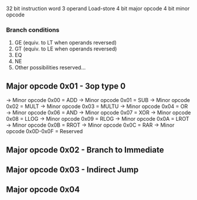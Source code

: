 32 bit instruction word
3 operand
Load-store
4 bit major opcode
4 bit minor opcode



### Branch conditions
1. GE (equiv. to LT when operands reversed)
2. GT (equiv. to LE when operands reversed)
3. EQ
4. NE
5. Other possibilities reserved...
## Major opcode 0x01 - 3op type 0
-> Minor opcode 0x00 = ADD
-> Minor opcode 0x01 = SUB
-> Minor opcode 0x02 = MULT
-> Minor opcode 0x03 = MULTU
-> Minor opcode 0x04 = OR
-> Minor opcode 0x06 = AND
-> Minor opcode 0x07 = XOR
-> Minor opcode 0x08 = LLOG
-> Minor opcode 0x09 = RLOG
-> Minor opcode 0x0A = LROT
-> Minor opcode 0x0B = RROT
-> Minor opcode 0x0C = RAR
-> Minor opcode 0x0D-0x0F = Reserved

## Major opcode 0x02 - Branch to Immediate

## Major opcode 0x03 - Indirect Jump

## Major opcode 0x04 